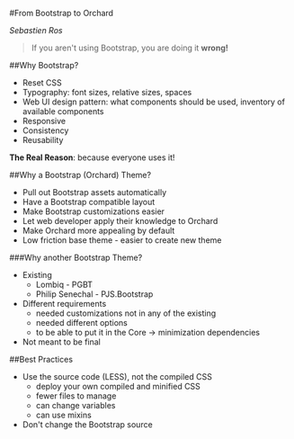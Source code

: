 #From Bootstrap to Orchard

*Sebastien Ros*

> If you aren't using Bootstrap, you are doing it **wrong!** 

##Why Bootstrap?

  - Reset CSS
  - Typography: font sizes, relative sizes, spaces
  - Web UI design pattern: what components should be used, inventory of available components
  - Responsive
  - Consistency
  - Reusability
 
**The Real Reason**: because everyone uses it!

##Why a Bootstrap (Orchard) Theme?

  - Pull out Bootstrap assets automatically
  - Have a Bootstrap compatible layout
  - Make Bootstrap customizations easier
  - Let web developer apply their knowledge to Orchard
  - Make Orchard more appealing by default
  - Low friction base theme - easier to create new theme
  
###Why another Bootstrap Theme?

  - Existing
    - Lombiq - PGBT
	- Philip Senechal - PJS.Bootstrap
  - Different requirements
    - needed customizations not in any of the existing
	- needed different options
	- to be able to put it in the Core -> minimization dependencies
  - Not meant to be final

##Best Practices

  - Use the source code (LESS), not the compiled CSS
    - deploy your own compiled and minified CSS
	- fewer files to manage
	- can change variables
	- can use mixins
  - Don't change the Bootstrap source
